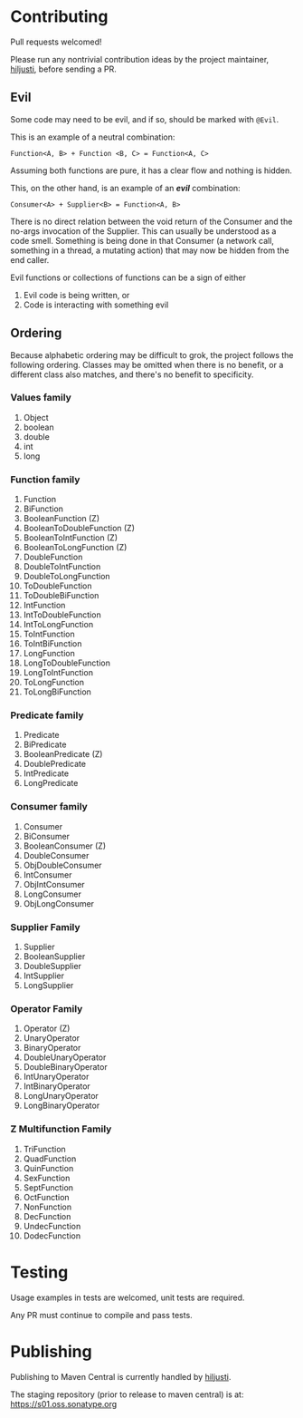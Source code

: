 # Contributing

Pull requests welcomed!

Please run any nontrivial contribution ideas by the project maintainer, [hiljusti](https://github.com/hiljusti), before sending a PR.

## Evil

Some code may need to be evil, and if so, should be marked with `@Evil`.

This is an example of a neutral combination:

```
Function<A, B> + Function <B, C> = Function<A, C>
```

Assuming both functions are pure, it has a clear flow and nothing is hidden.

This, on the other hand, is an example of an _**evil**_ combination:

```
Consumer<A> + Supplier<B> = Function<A, B>
```

There is no direct relation between the void return of the Consumer and the no-args invocation of the Supplier. This can usually be understood as a code smell. Something is being done in that Consumer (a network call, something in a thread, a mutating action) that may now be hidden from the end caller.

Evil functions or collections of functions can be a sign of either

1. Evil code is being written, or
1. Code is interacting with something evil

## Ordering

Because alphabetic ordering may be difficult to grok, the project follows the
following ordering. Classes may be omitted when there is no benefit, or a
different class also matches, and there's no benefit to specificity.

### Values family

1. Object
1. boolean
1. double
1. int
1. long

### Function family

1. Function
1. BiFunction
1. BooleanFunction (Z)
1. BooleanToDoubleFunction (Z)
1. BooleanToIntFunction (Z)
1. BooleanToLongFunction (Z)
1. DoubleFunction
1. DoubleToIntFunction
1. DoubleToLongFunction
1. ToDoubleFunction
1. ToDoubleBiFunction
1. IntFunction
1. IntToDoubleFunction
1. IntToLongFunction
1. ToIntFunction
1. ToIntBiFunction
1. LongFunction
1. LongToDoubleFunction
1. LongToIntFunction
1. ToLongFunction
1. ToLongBiFunction

### Predicate family

1. Predicate
1. BiPredicate
1. BooleanPredicate (Z)
1. DoublePredicate
1. IntPredicate
1. LongPredicate

### Consumer family

1. Consumer
1. BiConsumer
1. BooleanConsumer (Z)
1. DoubleConsumer
1. ObjDoubleConsumer
1. IntConsumer
1. ObjIntConsumer
1. LongConsumer
1. ObjLongConsumer

### Supplier Family

1. Supplier
1. BooleanSupplier
1. DoubleSupplier
1. IntSupplier
1. LongSupplier

### Operator Family

1. Operator (Z)
1. UnaryOperator
1. BinaryOperator
1. DoubleUnaryOperator
1. DoubleBinaryOperator
1. IntUnaryOperator
1. IntBinaryOperator
1. LongUnaryOperator
1. LongBinaryOperator

### Z Multifunction Family

1. TriFunction
1. QuadFunction
1. QuinFunction
1. SexFunction
1. SeptFunction
1. OctFunction
1. NonFunction
1. DecFunction
1. UndecFunction
1. DodecFunction

# Testing

Usage examples in tests are welcomed, unit tests are required.

Any PR must continue to compile and pass tests.

# Publishing

Publishing to Maven Central is currently handled by [hiljusti](https://github.com/hiljusti).

The staging repository (prior to release to maven central) is at: https://s01.oss.sonatype.org
